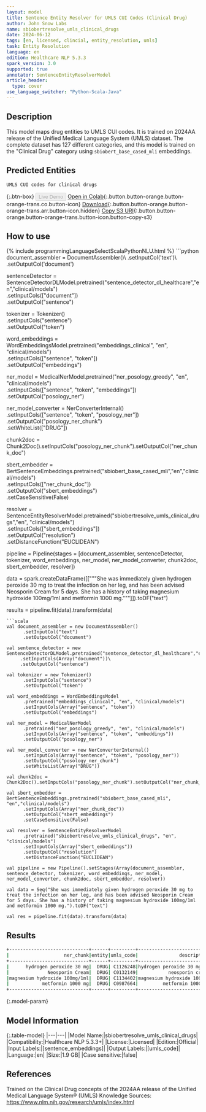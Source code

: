 ```yaml
---
layout: model
title: Sentence Entity Resolver for UMLS CUI Codes (Clinical Drug)
author: John Snow Labs
name: sbiobertresolve_umls_clinical_drugs
date: 2024-06-12
tags: [en, licensed, clincial, entity_resolution, umls]
task: Entity Resolution
language: en
edition: Healthcare NLP 5.3.3
spark_version: 3.0
supported: true
annotator: SentenceEntityResolverModel
article_header:
  type: cover
use_language_switcher: "Python-Scala-Java"
---
```


## Description

This model maps drug entities to UMLS CUI codes. It is trained on 2024AA release of the Unified Medical Language System (UMLS) dataset. The complete dataset has 127 different categories, and this model is trained on the "Clinical Drug" category using `sbiobert_base_cased_mli` embeddings.

## Predicted Entities

`UMLS CUI codes for clinical drugs`

{:.btn-box}
<button class="button button-orange" disabled>Live Demo</button>
[Open in Colab](https://colab.research.google.com/github/JohnSnowLabs/spark-nlp-workshop/blob/master/tutorials/Certification_Trainings/Healthcare/3.Clinical_Entity_Resolvers.ipynb){:.button.button-orange.button-orange-trans.co.button-icon}
[Download](https://s3.amazonaws.com/auxdata.johnsnowlabs.com/clinical/models/sbiobertresolve_umls_clinical_drugs_en_5.3.3_3.0_1718207972997.zip){:.button.button-orange.button-orange-trans.arr.button-icon.hidden}
[Copy S3 URI](s3://auxdata.johnsnowlabs.com/clinical/models/sbiobertresolve_umls_clinical_drugs_en_5.3.3_3.0_1718207972997.zip){:.button.button-orange.button-orange-trans.button-icon.button-copy-s3}

## How to use



<div class="tabs-box" markdown="1">
{% include programmingLanguageSelectScalaPythonNLU.html %}
```python
document_assembler = DocumentAssembler()\
      .setInputCol('text')\
      .setOutputCol('document')

sentenceDetector = SentenceDetectorDLModel.pretrained("sentence_detector_dl_healthcare","en","clinical/models")\
     .setInputCols(["document"])\
     .setOutputCol("sentence")

tokenizer = Tokenizer()\
      .setInputCols("sentence")\
      .setOutputCol("token")

word_embeddings = WordEmbeddingsModel.pretrained("embeddings_clinical", "en", "clinical/models")\
      .setInputCols(["sentence", "token"])\
      .setOutputCol("embeddings")

ner_model = MedicalNerModel.pretrained("ner_posology_greedy", "en", "clinical/models")\
    .setInputCols(["sentence", "token", "embeddings"])\
    .setOutputCol("posology_ner")

ner_model_converter = NerConverterInternal()\
    .setInputCols(["sentence", "token", "posology_ner"])\
    .setOutputCol("posology_ner_chunk")\
    .setWhiteList(["DRUG"])

chunk2doc = Chunk2Doc().setInputCols("posology_ner_chunk").setOutputCol("ner_chunk_doc")

sbert_embedder = BertSentenceEmbeddings.pretrained("sbiobert_base_cased_mli","en","clinical/models")\
     .setInputCols(["ner_chunk_doc"])\
     .setOutputCol("sbert_embeddings")\
     .setCaseSensitive(False)

resolver = SentenceEntityResolverModel.pretrained("sbiobertresolve_umls_clinical_drugs","en", "clinical/models") \
     .setInputCols(["sbert_embeddings"]) \
     .setOutputCol("resolution")\
     .setDistanceFunction("EUCLIDEAN")

pipeline = Pipeline(stages = [document_assembler, sentenceDetector, tokenizer, word_embeddings, ner_model, ner_model_converter, chunk2doc, sbert_embedder, resolver])

data = spark.createDataFrame([["""She was immediately given hydrogen peroxide 30 mg to treat the infection on her leg, and has been advised Neosporin Cream for 5 days. She has a history of taking magnesium hydroxide 100mg/1ml and metformin 1000 mg."""]]).toDF("text")

results = pipeline.fit(data).transform(data)
```
```scala
val document_assembler = new DocumentAssembler()
      .setInputCol("text")
      .setOutputCol("document")

val sentence_detector = new SentenceDetectorDLModel.pretrained("sentence_detector_dl_healthcare","en","clinical/models")\
     .setInputCols(Array("document"))\
     .setOutputCol("sentence")

val tokenizer = new Tokenizer()
      .setInputCols("sentence")
      .setOutputCol("token")

val word_embeddings = WordEmbeddingsModel
      .pretrained("embeddings_clinical", "en", "clinical/models")
      .setInputCols(Array("sentence", "token"))
      .setOutputCol("embeddings")

val ner_model = MedicalNerModel
      .pretrained("ner_posology_greedy", "en", "clinical/models")
      .setInputCols(Array("sentence", "token", "embeddings"))
      .setOutputCol("posology_ner")

val ner_model_converter = new NerConverterInternal()
      .setInputCols(Array("sentence", "token", "posology_ner"))
      .setOutputCol("posology_ner_chunk")
      .setWhiteList(Array("DRUG"))

val chunk2doc = Chunk2Doc().setInputCols("posology_ner_chunk").setOutputCol("ner_chunk_doc")

val sbert_embedder = BertSentenceEmbeddings.pretrained("sbiobert_base_cased_mli", "en","clinical/models")
      .setInputCols(Array("ner_chunk_doc"))
      .setOutputCol("sbert_embeddings")
      .setCaseSensitive(False)
    
val resolver = SentenceEntityResolverModel
      .pretrained("sbiobertresolve_umls_clinical_drugs", "en", "clinical/models") 
      .setInputCols(Array("sbert_embeddings")) 
      .setOutputCol("resolution")
      .setDistanceFunction("EUCLIDEAN")

val pipeline = new Pipeline().setStages(Array(document_assembler, sentence_detector, tokenizer, word_embeddings, ner_model, ner_model_converter, chunk2doc, sbert_embedder, resolver))
    
val data = Seq("She was immediately given hydrogen peroxide 30 mg to treat the infection on her leg, and has been advised Neosporin Cream for 5 days. She has a history of taking magnesium hydroxide 100mg/1ml and metformin 1000 mg.").toDF("text") 

val res = pipeline.fit(data).transform(data)
```
</div>

## Results

```bash
+-----------------------------+------+---------+--------------------------+------------------------------------------------------------+------------------------------------------------------------+
|                    ner_chunk|entity|umls_code|               description|                                               all_k_results|                                           all_k_resolutions|
+-----------------------------+------+---------+--------------------------+------------------------------------------------------------+------------------------------------------------------------+
|      hydrogen peroxide 30 mg|  DRUG| C1126248|hydrogen peroxide 30 mg/ml|C1126248:::C0304655:::C1605252:::C0304656:::C1154260:::C2...|hydrogen peroxide 30 mg/ml:::hydrogen peroxide solution 3...|
|              Neosporin Cream|  DRUG| C0132149|           neosporin cream|C0132149:::C4722788:::C0704071:::C0698988:::C1252084:::C3...|neosporin cream:::neomycin sulfate cream:::neosporin topi...|
|magnesium hydroxide 100mg/1ml|  DRUG| C1134402|magnesium hydroxide 100 mg|C1134402:::C1126785:::C4317023:::C4051486:::C4047137:::C1...|magnesium hydroxide 100 mg:::magnesium hydroxide 100 mg/m...|
|            metformin 1000 mg|  DRUG| C0987664|         metformin 1000 mg|C0987664:::C2719784:::C0978482:::C2719786:::C4282269:::C2...|metformin 1000 mg:::metformin hydrochloride 1000 mg:::met...|
+-----------------------------+------+---------+--------------------------+------------------------------------------------------------+------------------------------------------------------------+
```

{:.model-param}
## Model Information

{:.table-model}
|---|---|
|Model Name:|sbiobertresolve_umls_clinical_drugs|
|Compatibility:|Healthcare NLP 5.3.3+|
|License:|Licensed|
|Edition:|Official|
|Input Labels:|[sentence_embeddings]|
|Output Labels:|[umls_code]|
|Language:|en|
|Size:|1.9 GB|
|Case sensitive:|false|

## References

Trained on the Clinical Drug concepts of the 2024AA release of the Unified Medical Language System® (UMLS) Knowledge Sources: https://www.nlm.nih.gov/research/umls/index.html
